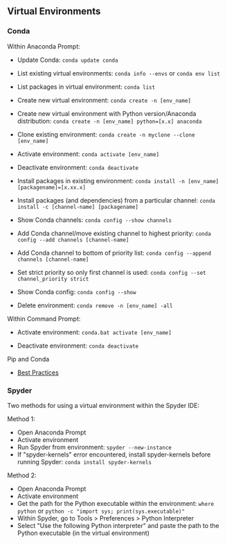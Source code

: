 ## Virtual Environments

### Conda

Within Anaconda Prompt:

- Update Conda: `conda update conda`

- List existing virtual environments: `conda info --envs` or `conda env list`

- List packages in virtual environment: `conda list`

- Create new virtual environment: `conda create -n [env_name]`

- Create new virtual environment with Python version/Anaconda distribution: `conda create -n [env_name] python=[x.x] anaconda`

- Clone existing environment: `conda create -n myclone --clone [env_name]`

- Activate environment: `conda activate [env_name]`

- Deactivate environment: `conda deactivate`

- Install packages in existing environment: `conda install -n [env_name] [packagename]=[x.xx.x]`

- Install packages (and dependencies) from a particular channel: `conda install -c [channel-name] [packagename]`

- Show Conda channels: `conda config --show channels`

- Add Conda channel/move existing channel to highest priority: `conda config --add channels [channel-name]`

- Add Conda channel to bottom of priority list: `conda config --append channels [channel-name]`

- Set strict priority so only first channel is used: `conda config --set channel_priority strict`

- Show Conda config: `conda config --show`

- Delete environment: `conda remove -n [env_name] -all`

Within Command Prompt:

- Activate environment: `conda.bat activate [env_name]`

- Deactivate environment: `conda deactivate`

Pip and Conda

- [Best Practices](https://www.anaconda.com/blog/using-pip-in-a-conda-environment)

### Spyder

Two methods for using a virtual environment within the Spyder IDE:

Method 1:

- Open Anaconda Prompt
- Activate environment
- Run Spyder from environment: `spyder --new-instance`
- If "spyder-kernels" error encountered, install spyder-kernels before running Spyder: `conda install spyder-kernels`

Method 2:

- Open Anaconda Prompt
- Activate environment
- Get the path for the Python executable within the environment: `where python` or `python -c "import sys; print(sys.executable)"`
- Within Spyder, go to Tools > Preferences > Python Interpreter
- Select "Use the following Python interpreter" and paste the path to the Python executable (in the virtual environment)
